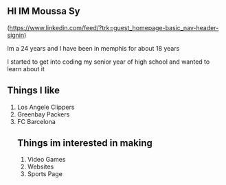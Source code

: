  ## HI IM Moussa Sy 
 (https://www.linkedin.com/feed/?trk=guest_homepage-basic_nav-header-signin)
 
 Im a 24 years and I have been in memphis for about 18 years

I started to get into coding my senior year of high school and wanted to learn about it 
## Things I like
 <ol>
  <li>Los Angele Clippers</li>
  <li>Greenbay Packers</li>
   <li>FC Barcelona</li>

 ##   Things im interested in making

<ol> 
  <li> Video Games</li>
  <li>Websites</li>
   <li>Sports Page</li>
   <ol>